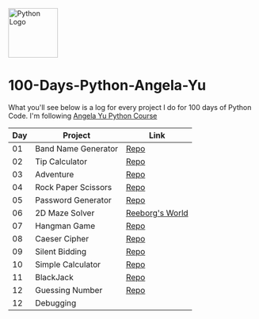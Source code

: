 <img src="https://upload.wikimedia.org/wikipedia/commons/thumb/c/c3/Python-logo-notext.svg/1869px-Python-logo-notext.svg.png" alt="Python Logo" width="100" height="100">


# 100-Days-Python-Angela-Yu
What you'll see below is a log for every project I do for 100 days of Python Code. I'm following
[Angela Yu Python Course](https://www.udemy.com/course/100-days-of-code/)



| Day       | Project     | Link                  |
|------------|------------|------------------------------|
| 01 | Band Name Generator   | [Repo](https://github.com/Swaroop008/100-Days-Python-Angela-Yu/blob/master/Day%201/band_name_generator.py)        |
| 02 | Tip Calculator |       [Repo](https://github.com/Swaroop008/100-Days-Python-Angela-Yu/tree/master/Day%202/tip_calculator.py)        |
| 03 | Adventure |     [Repo](https://github.com/Swaroop008/100-Days-Python-Angela-Yu/tree/master/Day%203/ascii.py)     |
| 04 | Rock Paper Scissors |     [Repo](https://github.com/Swaroop008/100-Days-Python-Angela-Yu/blob/master/Day%204/rock_paper_scissors.py)     |
| 05 | Password Generator |     [Repo](https://github.com/Swaroop008/100-Days-Python-Angela-Yu/blob/master/Day%205/password_generator.py)
| 06 | 2D Maze Solver |   [Reeborg's World](https://reeborg.ca/reeborg.html?lang=en&mode=python&menu=worlds%2Fmenus%2Freeborg_intro_en.json&name=Maze&url=worlds%2Ftutorial_en%2Fmaze1.json) |
| 07 | Hangman Game |     [Repo](https://github.com/Swaroop008/100-Days-Python-Angela-Yu/blob/master/Day%207/main.py) |
| 08 | Caeser Cipher |     [Repo](https://github.com/Swaroop008/100-Days-Python-Angela-Yu/blob/master/Day%208/main.py) |
| 09 | Silent Bidding |     [Repo](https://github.com/Swaroop008/100-Days-Python-Angela-Yu/blob/master/Day%209/main.py) |
| 10 | Simple Calculator |     [Repo](https://github.com/Swaroop008/100-Days-Python-Angela-Yu/blob/master/Day%2010/main.py) |
| 11 | BlackJack |     [Repo](https://github.com/Swaroop008/100-Days-Python-Angela-Yu/blob/master/Day%2011/main.py) |
| 12 | Guessing Number |     [Repo](https://github.com/Swaroop008/100-Days-Python-Angela-Yu/blob/master/Day%2012/main.py) |
| 12 | Debugging |  |

